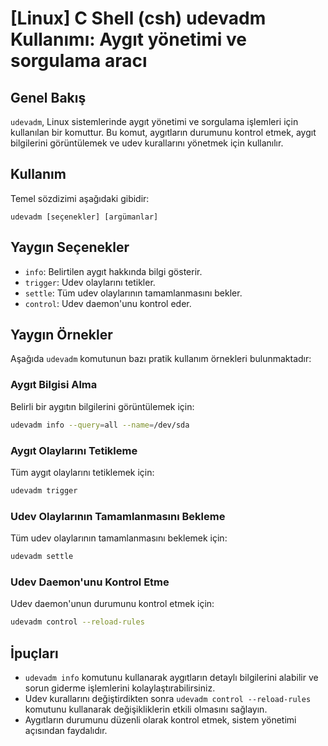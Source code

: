 # [Linux] C Shell (csh) udevadm Kullanımı: Aygıt yönetimi ve sorgulama aracı

## Genel Bakış
`udevadm`, Linux sistemlerinde aygıt yönetimi ve sorgulama işlemleri için kullanılan bir komuttur. Bu komut, aygıtların durumunu kontrol etmek, aygıt bilgilerini görüntülemek ve udev kurallarını yönetmek için kullanılır.

## Kullanım
Temel sözdizimi aşağıdaki gibidir:

```
udevadm [seçenekler] [argümanlar]
```

## Yaygın Seçenekler
- `info`: Belirtilen aygıt hakkında bilgi gösterir.
- `trigger`: Udev olaylarını tetikler.
- `settle`: Tüm udev olaylarının tamamlanmasını bekler.
- `control`: Udev daemon'unu kontrol eder.

## Yaygın Örnekler
Aşağıda `udevadm` komutunun bazı pratik kullanım örnekleri bulunmaktadır:

### Aygıt Bilgisi Alma
Belirli bir aygıtın bilgilerini görüntülemek için:
```bash
udevadm info --query=all --name=/dev/sda
```

### Aygıt Olaylarını Tetikleme
Tüm aygıt olaylarını tetiklemek için:
```bash
udevadm trigger
```

### Udev Olaylarının Tamamlanmasını Bekleme
Tüm udev olaylarının tamamlanmasını beklemek için:
```bash
udevadm settle
```

### Udev Daemon'unu Kontrol Etme
Udev daemon'unun durumunu kontrol etmek için:
```bash
udevadm control --reload-rules
```

## İpuçları
- `udevadm info` komutunu kullanarak aygıtların detaylı bilgilerini alabilir ve sorun giderme işlemlerini kolaylaştırabilirsiniz.
- Udev kurallarını değiştirdikten sonra `udevadm control --reload-rules` komutunu kullanarak değişikliklerin etkili olmasını sağlayın.
- Aygıtların durumunu düzenli olarak kontrol etmek, sistem yönetimi açısından faydalıdır.
